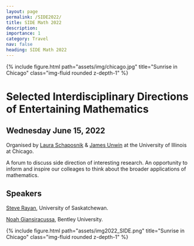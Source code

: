 ```yaml
---
layout: page
permalink: /SIDE2022/
title: SIDE Math 2022
description: 
importance: 1
category: Travel
nav: false
heading: SIDE Math 2022
---
```


 

<div class="row">
    <div class="col-sm mt-3 mt-md-0">
        {% include figure.html path="assets/img/chicago.jpg" title="Sunrise in Chicago" class="img-fluid rounded z-depth-1" %}
    </div>
</div>

 

<h1> Selected Interdisciplinary Directions of Entertaining Mathematics </h1>


<h2> Wednesday June 15, 2022 </h2>


Organised by <a href="lauraschaposnik.com">Laura Schaposnik</a> & <a href="https://jamesunwin.github.io/">James Unwin</a>
at the University of Illinois at Chicago.

 
A forum to discuss side direction of interesting research. An opportunity to inform and inspire our colleages to think about the broader applications of mathematics.

<h2> Speakers </h2>

<a href="https://researchers.usask.ca/steven-rayan/">Steve Rayan</a>, University of Saskatchewan.

<a href="https://www.noahgian.com/">Noah Giansiracussa</a>,  Bentley University.


<div class="row">
    <div class="col-sm mt-3 mt-md-0">
        {% include figure.html path="assets/img2022_SIDE.png" title="Sunrise in Chicago" class="img-fluid rounded z-depth-1" %}
    </div>
</div>